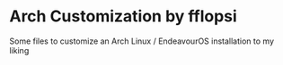 # Arch Customization by fflopsi

Some files to customize an Arch Linux / EndeavourOS installation to my liking
